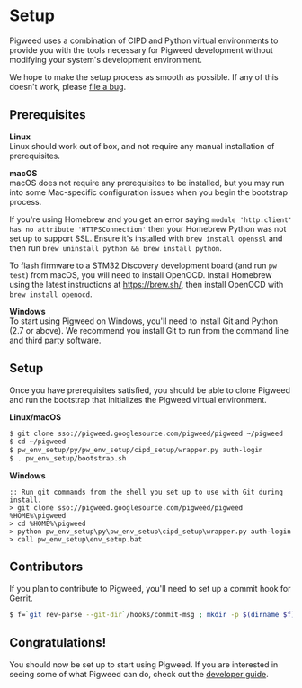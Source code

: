 # Setup

Pigweed uses a combination of CIPD and Python virtual environments to provide
you with the tools necessary for Pigweed development without modifying your
system's development environment.

We hope to make the setup process as smooth as possible. If any of this doesn't
work, please [file a bug](https://bugs.chromium.org/p/pigweed/issues/entry).

## Prerequisites

**Linux**<br/>
Linux should work out of box, and not require any manual installation of
prerequisites.

**macOS**<br/>
macOS does not require any prerequisites to be installed, but you may run into
some Mac-specific configuration issues when you begin the bootstrap process.

If you're using Homebrew and you get an error saying
`module 'http.client' has no attribute 'HTTPSConnection'` then your
Homebrew Python was not set up to support SSL. Ensure it's installed with
`brew install openssl` and then run
`brew uninstall python && brew install python`.

To flash firmware to a STM32 Discovery development board (and run `pw test`)
from macOS, you will need to install OpenOCD. Install Homebrew using the latest
instructions at https://brew.sh/, then install OpenOCD with
`brew install openocd`.

**Windows**<br/>
To start using Pigweed on Windows, you'll need to install Git and Python (2.7 or
above). We recommend you install Git to run from the command line and third
party software.

## Setup

Once you have prerequisites satisfied, you should be able to clone Pigweed and
run the bootstrap that initializes the Pigweed virtual environment.

**Linux/macOS**
```bash
$ git clone sso://pigweed.googlesource.com/pigweed/pigweed ~/pigweed
$ cd ~/pigweed
$ pw_env_setup/py/pw_env_setup/cipd_setup/wrapper.py auth-login
$ . pw_env_setup/bootstrap.sh
```

**Windows**
```batch
:: Run git commands from the shell you set up to use with Git during install.
> git clone sso://pigweed.googlesource.com/pigweed/pigweed %HOME%\pigweed
> cd %HOME%\pigweed
> python pw_env_setup\py\pw_env_setup\cipd_setup\wrapper.py auth-login
> call pw_env_setup\env_setup.bat
```

## Contributors

If you plan to contribute to Pigweed, you'll need to set up a commit hook for
Gerrit.

```bash
$ f=`git rev-parse --git-dir`/hooks/commit-msg ; mkdir -p $(dirname $f) ; curl -Lo $f https://gerrit-review.googlesource.com/tools/hooks/commit-msg ; chmod +x $f
```


## Congratulations!
You should now be set up to start using Pigweed. If you are interested in seeing
some of what Pigweed can do, check out the [developer guide](developer_guide.md).
